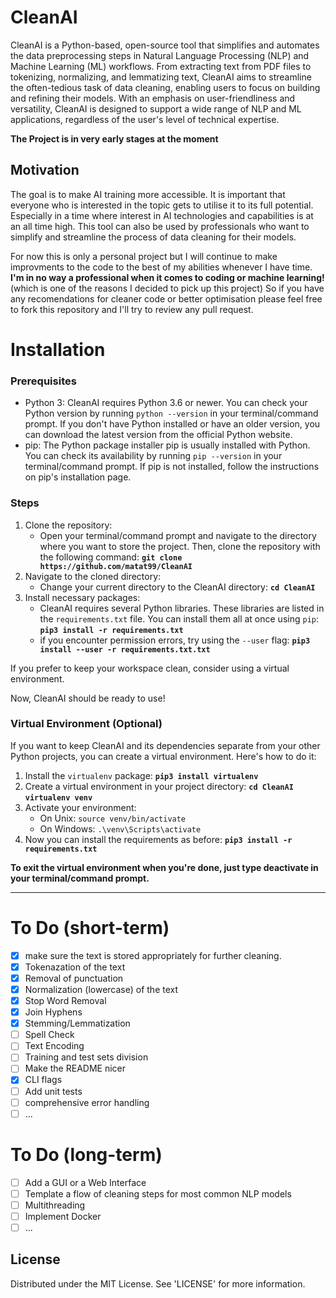 # CleanAI

CleanAI is a Python-based, open-source tool that simplifies and automates the data preprocessing steps in Natural Language Processing (NLP) and Machine Learning (ML) workflows. From extracting text from PDF files to tokenizing, normalizing, and lemmatizing text, CleanAI aims to streamline the often-tedious task of data cleaning, enabling users to focus on building and refining their models. With an emphasis on user-friendliness and versatility, CleanAI is designed to support a wide range of NLP and ML applications, regardless of the user's level of technical expertise.

**The Project is in very early stages at the moment**


## Motivation

The goal is to make AI training more accessible. It is important that everyone
who is interested in the topic gets to utilise it to its full potential. Especially in a time where interest in AI technologies and capabilities is at an all time high. This tool can also be used by professionals who want to simplify and streamline the process of data cleaning for their models.

For now this is only a personal project but I will continue to make improvments to the code
to the best of my abilities whenever I have time. **I'm in no way a professional when it comes to coding or machine learning!** (which is one of the reasons I decided to pick up this project) So if you have any recomendations for cleaner code or better optimisation please feel free to fork this repository and I'll try to review any pull request.

# Installation 

### Prerequisites

- Python 3: CleanAI requires Python 3.6 or newer. You can check your Python version by running `python --version` in your terminal/command prompt. If you don't have Python installed or have an older version, you can download the latest version from the official Python website.
- pip: The Python package installer pip is usually installed with Python. You can check its availability by running `pip --version` in your terminal/command prompt. If pip is not installed, follow the instructions on pip's installation page.

### Steps
1. Clone the repository: 
     - Open your terminal/command prompt and navigate to the directory where you want to store the project. Then, clone the repository with the following command:
    **`git clone https://github.com/matat99/CleanAI`**
2. Navigate to the cloned directory:
     - Change your current directory to the CleanAI directory:
      **`cd CleanAI`**
3. Install necessary packages:
    - CleanAI requires several Python libraries. These libraries are listed in the `requirements.txt` file. You can install them all at once using `pip`:
    **`pip3 install -r requirements.txt`**
     - if you encounter permission errors, try using the `--user` flag:
    **`pip3 install --user -r requirements.txt.txt`**

If you prefer to keep your workspace clean, consider using a virtual environment.

Now, CleanAI should be ready to use!

### Virtual Environment (Optional)
If you want to keep CleanAI and its dependencies separate from your other Python projects, you can create a virtual environment. Here's how to do it:
1. Install the `virtualenv` package:
    **`pip3 install virtualenv`**
2. Create a virtual environment in your project directory:
    **`cd CleanAI`
    `virtualenv venv`**
3. Activate your environment:
    - On Unix:
    `source venv/bin/activate`
    - On Windows:
    `.\venv\Scripts\activate`
4. Now you can install the requirements as before:
    **`pip3 install -r requirements.txt`**

**To exit the virtual environment when you're done, just type deactivate in your terminal/command prompt.**
***

# To Do (short-term)

 - [x] make sure the text is stored appropriately for further cleaning. 
 - [x] Tokenazation of the text
 - [x] Removal of punctuation
 - [x] Normalization (lowercase) of the text
 - [x] Stop Word Removal
 - [x] Join Hyphens
 - [x] Stemming/Lemmatization
 - [ ] Spell Check
 - [ ] Text Encoding 
 - [ ] Training and test sets division
 - [ ] Make the README nicer
 - [x] CLI flags
 - [ ] Add unit tests
 - [ ] comprehensive error handling
 - [ ] ...

 # To Do (long-term)

 - [ ] Add a GUI or a Web Interface
 - [ ] Template a flow of cleaning steps for most common NLP models
 - [ ] Multithreading
 - [ ] Implement Docker
 - [ ] ...

## License 

Distributed under the MIT License. See 'LICENSE' for more information.